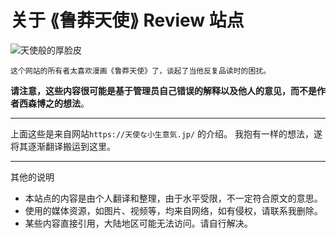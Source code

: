 # 关于 ⟪鲁莽天使⟫ Review 站点

<img src="https://xn--q9j984gbug42c4wieqsm2o.jp/wp/wp-content/uploads/2018/02/tenkona.jpg" data-src="https://xn--q9j984gbug42c4wieqsm2o.jp/wp/wp-content/uploads/2018/02/tenkona.jpg" alt="天使般的厚脸皮">

```text
这个网站的所有者太喜欢漫画《鲁莽天使》了，谈起了当他反复品读时的困扰。
```

**请注意，这些内容很可能是基于管理员自己错误的解释以及他人的意见，而不是作者西森博之的想法**。

---

上面这些是来自网站`https://天使な小生意気.jp/` 的介绍。
我抱有一样的想法，遂将其逐渐翻译搬运到这里。

---

其他的说明

- 本站点的内容是由个人翻译和整理，由于水平受限，不一定符合原文的意思。
- 使用的媒体资源，如图片、视频等，均来自网络，如有侵权，请联系我删除。
- 某些内容直接引用，大陆地区可能无法访问。请自行解决。
